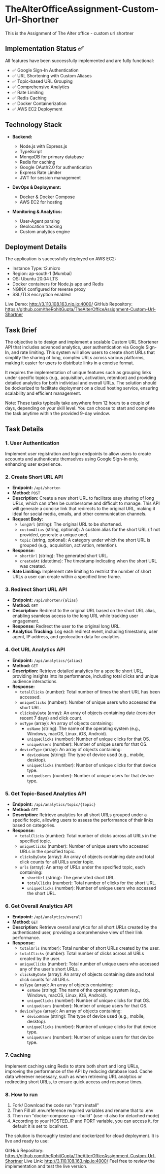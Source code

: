 # TheAlterOfficeAssignment-Custom-Url-Shortner
This is the Assignment of The Alter office - custom url shortner

## Implementation Status ✅

All features have been successfully implemented and are fully functional:
- ✅ Google Sign-In Authentication
- ✅ URL Shortening with Custom Aliases
- ✅ Topic-based URL Grouping
- ✅ Comprehensive Analytics
- ✅ Rate Limiting
- ✅ Redis Caching
- ✅ Docker Containerization
- ✅ AWS EC2 Deployment

## Technology Stack

- **Backend:**
  - Node.js with Express.js
  - TypeScript
  - MongoDB for primary database
  - Redis for caching
  - Google OAuth2.0 for authentication
  - Express Rate Limiter
  - JWT for session management

- **DevOps & Deployment:**
  - Docker & Docker Compose
  - AWS EC2 for hosting

- **Monitoring & Analytics:**
  - User-Agent parsing
  - Geolocation tracking
  - Custom analytics engine

## Deployment Details

The application is successfully deployed on AWS EC2:
- Instance Type: t2.micro
- Region: ap-south-1 (Mumbai)
- OS: Ubuntu 20.04 LTS
- Docker containers for Node.js app and Redis
- NGINX configured for reverse proxy
- SSL/TLS encryption enabled

Live Demo: http://3.110.108.163.nip.io:4000/
GitHub Repository: https://github.com/theRohitGupta/TheAlterOfficeAssignment-Custom-Url-Shortner

## Task Brief

The objective is to design and implement a scalable Custom URL Shortener API that includes advanced analytics, user authentication via Google Sign-In, and rate limiting. This system will allow users to create short URLs that simplify the sharing of long, complex URLs across various platforms, making it easier for users to distribute links in a concise format.

It requires the implementation of unique features such as grouping links under specific topics (e.g., acquisition, activation, retention) and providing detailed analytics for both individual and overall URLs. The solution should be dockerized to facilitate deployment on a cloud hosting service, ensuring scalability and efficient management.

Note: These tasks typically take anywhere from 12 hours to a couple of days, depending on your skill level. You can choose to start and complete the task anytime within the provided 9-day window.

## Task Details

### 1. User Authentication

Implement user registration and login endpoints to allow users to create accounts and authenticate themselves using Google Sign-In only, enhancing user experience.

### 2. Create Short URL API

- **Endpoint:** `/api/shorten`
- **Method:** `POST`
- **Description:** Create a new short URL to facilitate easy sharing of long URLs, which can often be cumbersome and difficult to manage. This API will generate a concise link that redirects to the original URL, making it ideal for social media, emails, and other communication channels.
- **Request Body:**
    - `longUrl` (string): The original URL to be shortened.
    - `customAlias` (string, optional): A custom alias for the short URL (if not provided, generate a unique one).
    - `topic` (string, optional): A category under which the short URL is grouped (e.g., acquisition, activation, retention).
- **Response:**
    - `shortUrl` (string): The generated short URL.
    - `createdAt` (datetime): The timestamp indicating when the short URL was created.
- **Rate Limiting:** Implement rate limiting to restrict the number of short URLs a user can create within a specified time frame.

### 3. Redirect Short URL API

- **Endpoint:** `/api/shorten/{alias}`
- **Method:** `GET`
- **Description:** Redirect to the original URL based on the short URL alias, enabling seamless access to the long URL while tracking user engagement.
- **Response:** Redirect the user to the original long URL.
- **Analytics Tracking:** Log each redirect event, including timestamp, user agent, IP address, and geolocation data for analytics.

### 4. Get URL Analytics API

- **Endpoint:** `/api/analytics/{alias}`
- **Method:** `GET`
- **Description:** Retrieve detailed analytics for a specific short URL, providing insights into its performance, including total clicks and unique audience interactions.
- **Response:**
    - `totalClicks` (number): Total number of times the short URL has been accessed.
    - `uniqueClicks` (number): Number of unique users who accessed the short URL.
    - `clicksByDate` (array): An array of objects containing date (consider recent 7 days) and click count.
    - `osType` (array): An array of objects containing:
        - `osName` (string): The name of the operating system (e.g., Windows, macOS, Linux, iOS, Android).
        - `uniqueClicks` (number): Number of unique clicks for that OS.
        - `uniqueUsers` (number): Number of unique users for that OS.
    - `deviceType` (array): An array of objects containing:
        - `deviceName` (string): The type of device used (e.g., mobile, desktop).
        - `uniqueClicks` (number): Number of unique clicks for that device type.
        - `uniqueUsers` (number): Number of unique users for that device type.

### 5. Get Topic-Based Analytics API

- **Endpoint:** `/api/analytics/topic/{topic}`
- **Method:** `GET`
- **Description:** Retrieve analytics for all short URLs grouped under a specific topic, allowing users to assess the performance of their links based on categories.
- **Response:**
    - `totalClicks` (number): Total number of clicks across all URLs in the specified topic.
    - `uniqueClicks` (number): Number of unique users who accessed URLs in the specified topic.
    - `clicksByDate` (array): An array of objects containing date and total click counts for all URLs under topic.
    - `urls` (array): An array of URLs under the specified topic, each containing:
        - `shortUrl` (string): The generated short URL.
        - `totalClicks` (number): Total number of clicks for the short URL.
        - `uniqueClicks` (number): Number of unique users who accessed the short URL.

### 6. Get Overall Analytics API

- **Endpoint:** `/api/analytics/overall`
- **Method:** `GET`
- **Description:** Retrieve overall analytics for all short URLs created by the authenticated user, providing a comprehensive view of their link performance.
- **Response:**
    - `totalUrls` (number): Total number of short URLs created by the user.
    - `totalClicks` (number): Total number of clicks across all URLs created by the user.
    - `uniqueClicks` (number): Total number of unique users who accessed any of the user's short URLs.
    - `clicksByDate` (array): An array of objects containing date and total click counts for all URLs.
    - `osType` (array): An array of objects containing:
        - `osName` (string): The name of the operating system (e.g., Windows, macOS, Linux, iOS, Android).
        - `uniqueClicks` (number): Number of unique clicks for that OS.
        - `uniqueUsers` (number): Number of unique users for that OS.
    - `deviceType` (array): An array of objects containing:
        - `deviceName` (string): The type of device used (e.g., mobile, desktop).
        - `uniqueClicks` (number): Number of unique clicks for that device type.
        - `uniqueUsers` (number): Number of unique users for that device type.

### 7. Caching

Implement caching using Redis to store both short and long URLs, improving the performance of the API by reducing database load. Cache data wherever necessary, such as when retrieving URL analytics or redirecting short URLs, to ensure quick access and response times.

### 8. How to run
1. Fork/ Download the code run "npm install"
2. Then Fill all .env.reference required variables and rename that to .env
3. Then run "docker-compose up --build" (use -d also for detached mode)
4. According to your HOSTED_IP and PORT variable, you can access it, for default it is set to localhost.

The solution is thoroughly tested and dockerized for cloud deployment. It is live and ready to use:

GitHub Repository: https://github.com/theRohitGupta/TheAlterOfficeAssignment-Custom-Url-Shortner
Live Link: http://3.110.108.163.nip.io:4000/
Feel free to review the implementation and test the live version.

